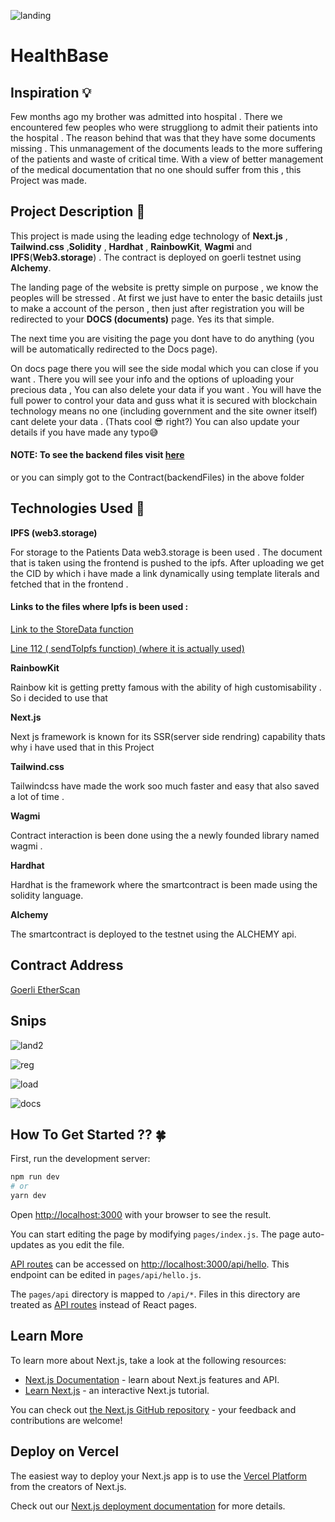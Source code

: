 ![landing](https://user-images.githubusercontent.com/98407930/183013671-ac02cd0f-6d5e-4334-9f78-650d012512c3.png)

# HealthBase
## Inspiration 💡
 Few months ago my brother was admitted into hospital . There we encountered few peoples who were struggliong to admit their patients into the hospital
 . The reason behind that was that they have some documents missing . This unmanagement of the documents leads to the more suffering of the patients and 
 waste of critical time. With a view of better management of the medical documentation that no one should suffer from this ,  this Project was made.

## Project Description 📖

This project is made using the leading edge technology of <b>Next.js</b> , <b>Tailwind.css</b> ,<b>Solidity</b> , <b>Hardhat</b> , <b>RainbowKit</b>,
<b>Wagmi</b> and <b>IPFS</b>(<b>Web3.storage</b>) . The contract is deployed on goerli testnet using <b>Alchemy</b>.

The landing page of the website is pretty simple on purpose , we know the peoples will be stressed . At first we just have to enter the basic detaiils just to 
make a account of the person , then just after registration you will be redirected to your <b>DOCS (documents)</b> page. Yes its that simple.

The next time you are visiting the page you dont have to do anything (you will be automatically redirected to the Docs page).

On docs page there you will see the side modal which you can close if you want . There you will see your info and the options of uploading your 
precious data , You can also delete your data if you want . You will have the full power to control your data and guss what it is secured with blockchain 
technology means no one (including government and the site owner itself) cant delete your data . (Thats cool 😎 right?) You can also update your details if you 
have made any typo😅

#### NOTE: To see the backend files visit [here](https://github.com/shikhar360/web3Conf-project/tree/3178b386d943d263ed97cad9e66a9d821799c3cd/contract(backendFiles))
or you can simply got to the Contract(backendFiles) in the above folder


## Technologies Used 🔱

<b>IPFS (web3.storage)</b> 

For storage to the Patients Data web3.storage is been used . The document that is taken using the frontend is pushed to the ipfs.
After uploading we get the CID by which i have made a link dynamically using template literals and fetched that in the frontend . 

#### Links to the files where Ipfs is been used :
[Link to the StoreData function](https://github.com/shikhar360/web3Conf-project/blob/3178b386d943d263ed97cad9e66a9d821799c3cd/constants/StoreData.js)

[Line 112 ( sendToIpfs function) (where it is actually used) ](https://github.com/shikhar360/web3Conf-project/blob/3178b386d943d263ed97cad9e66a9d821799c3cd/pages/Docs.js)


<b>RainbowKit</b>

Rainbow kit is getting pretty famous with the ability of high customisability . So i decided to use that

<b>Next.js</b>

Next js framework is known for its SSR(server side rendring) capability thats why i have used that in this  Project

<b>Tailwind.css</b>

Tailwindcss have made the work soo much faster and easy that also saved a lot of time .

<b>Wagmi</b>

Contract interaction is been done using the a newly founded library named wagmi . 

<b>Hardhat</b>

Hardhat is the framework where the smartcontract is been made using the solidity language.

<b>Alchemy</b>

The smartcontract is deployed to the testnet using the ALCHEMY api.


## Contract Address

[Goerli EtherScan](https://goerli.etherscan.io/address/0xAde37a071466E65934F53e2eF2066592CEf982eE)




## Snips

![land2](https://user-images.githubusercontent.com/98407930/183024887-1a5c5924-2901-46dd-92cd-e9904e6a0c10.png)

![reg](https://user-images.githubusercontent.com/98407930/183024905-2df12081-cdce-4dfa-a895-fb88a831a865.png)

![load](https://user-images.githubusercontent.com/98407930/183024925-e2f862e8-77dd-4345-8b5a-38ee46ed960e.png)

![docs](https://user-images.githubusercontent.com/98407930/183024951-f69602b1-756c-4e73-8b74-decb358064c8.png)




## How To Get Started ?? 🍀

First, run the development server:

```bash
npm run dev
# or
yarn dev
```

Open [http://localhost:3000](http://localhost:3000) with your browser to see the result.

You can start editing the page by modifying `pages/index.js`. The page auto-updates as you edit the file.

[API routes](https://nextjs.org/docs/api-routes/introduction) can be accessed on [http://localhost:3000/api/hello](http://localhost:3000/api/hello). This endpoint can be edited in `pages/api/hello.js`.

The `pages/api` directory is mapped to `/api/*`. Files in this directory are treated as [API routes](https://nextjs.org/docs/api-routes/introduction) instead of React pages.

## Learn More

To learn more about Next.js, take a look at the following resources:

- [Next.js Documentation](https://nextjs.org/docs) - learn about Next.js features and API.
- [Learn Next.js](https://nextjs.org/learn) - an interactive Next.js tutorial.

You can check out [the Next.js GitHub repository](https://github.com/vercel/next.js/) - your feedback and contributions are welcome!

## Deploy on Vercel

The easiest way to deploy your Next.js app is to use the [Vercel Platform](https://vercel.com/new?utm_medium=default-template&filter=next.js&utm_source=create-next-app&utm_campaign=create-next-app-readme) from the creators of Next.js.

Check out our [Next.js deployment documentation](https://nextjs.org/docs/deployment) for more details.
